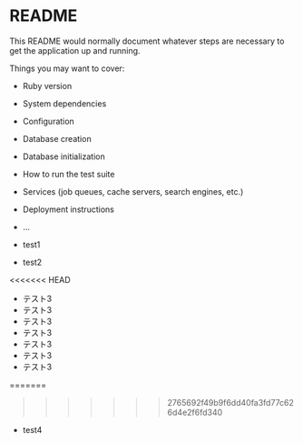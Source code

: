# README

This README would normally document whatever steps are necessary to get the
application up and running.

Things you may want to cover:

* Ruby version

* System dependencies

* Configuration

* Database creation

* Database initialization

* How to run the test suite

* Services (job queues, cache servers, search engines, etc.)

* Deployment instructions

* ...

* test1

* test2

<<<<<<< HEAD
* テスト3
* テスト3
* テスト3
* テスト3
* テスト3
* テスト3
* テスト3

=======
>>>>>>> 2765692f49b9f6dd40fa3fd77c626d4e2f6fd340
* test4
